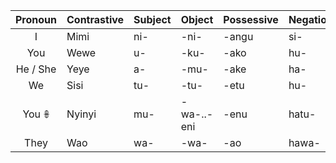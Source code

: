 | Pronoun   | Contrastive   | Subject   | Object        | Possessive | Negation |
| :-:       | :-            | :-        | :-            | :-         | :-       |
| I         | Mimi          | ni-       | -ni-          | -angu      | si-      |
| You       | Wewe          | u-        | -ku-          | -ako       | hu-      |
| He / She  | Yeye          | a-        | -mu-          | -ake       | ha-      |
| We        | Sisi          | tu-       | -tu-          | -etu       | hu-      |
| You 𖧚     | Nyinyi        | mu-       | -wa-..-eni    | -enu       | hatu-    |
| They      | Wao           | wa-       | -wa-          | -ao        | hawa-    |
